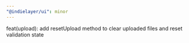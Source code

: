```yaml
---
"@indielayer/ui": minor
---
```


feat(upload): add resetUpload method to clear uploaded files and reset validation state
